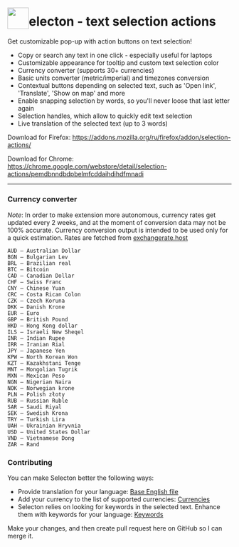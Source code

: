 # <sub><img src="https://github.com/emvaized/selecton-extension/blob/master/icons/logo-48.png" height="48" width="48"></sub>electon - text selection actions

Get customizable pop-up with action buttons on text selection!
* Copy or search any text in one click - especially useful for laptops
* Customizable appearance for tooltip and custom text selection color
* Currency converter (supports 30+ currencies)
* Basic units converter (metric/imperial) and timezones conversion
* Contextual buttons depending on selected text, such as 'Open link', 'Translate', 'Show on map' and more 
* Enable snapping selection by words, so you'll never loose that last letter again
* Selection handles, which allow to quickly edit text selection
* Live translation of the selected text (up to 3 words)


Download for Firefox:
https://addons.mozilla.org/ru/firefox/addon/selection-actions/

Download for Chrome:
https://chrome.google.com/webstore/detail/selection-actions/pemdbnndbdpbelmfcddaihdihdfmnadi

____

### Currency converter
*Note*:
In order to make extension more autonomous, currency rates get updated every 2 weeks, and at the moment of conversion data may not be 100% accurate. Currency conversion output is intended to be used only for a quick estimation.
Rates are fetched from [exchangerate.host](https://exchangerate.host/#/)

```
AUD — Australian Dollar
BGN — Bulgarian Lev
BRL — Brazilian real
BTC — Bitcoin
CAD — Canadian Dollar
CHF — Swiss Franc
CNY — Chinese Yuan
CRC — Costa Rican Colon 
CZK — Czech Koruna
DKK — Danish Krone 
EUR — Euro
GBP — British Pound 
HKD — Hong Kong dollar
ILS — Israeli New Sheqel
INR — Indian Rupee
IRR — Iranian Rial
JPY — Japanese Yen
KPW — North Korean Won
KZT — Kazakhstani Tenge
MNT — Mongolian Tugrik 
MXN — Mexican Peso
NGN — Nigerian Naira
NOK — Norwegian krone
PLN — Polish złoty
RUB — Russian Ruble
SAR — Saudi Riyal
SEK — Swedish Krona
TRY — Turkish Lira 
UAH — Ukrainian Hryvnia
USD — United States Dollar
VND — Vietnamese Dong
ZAR — Rand
```

### Contributing
You can make Selecton better the following ways:
- Provide translation for your language: [Base English file](https://github.com/emvaized/selecton-extension/blob/master/_locales/en/messages.json)
- Add your currency to the list of supported currencies: [Currencies](https://github.com/emvaized/selecton-extension/blob/master/src/data/currencies.js)
- Selecton relies on looking for keywords in the selected text. Enhance them with keywords for your language: [Keywords](https://github.com/emvaized/selecton-extension/blob/master/src/data/keywords.js)

Make your changes, and then create pull request here on GitHub so I can merge it.





